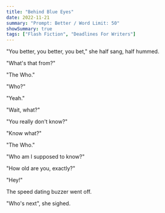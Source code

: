 ```yaml
---
title: "Behind Blue Eyes"
date: 2022-11-21
summary: "Prompt: Better / Word Limit: 50"
showSummary: true
tags: ["Flash Fiction", "Deadlines For Writers"]
---
```


"You better, you better, you bet," she half sang, half hummed.

"What's that from?"

"The Who."

"Who?"

"Yeah."

"Wait, what?"

"You really don't know?"

"Know what?"

"The Who."

"Who am I supposed to know?"

"How old are you, exactly?"

"Hey!"

The speed dating buzzer went off.

"Who's next", she sighed.

